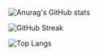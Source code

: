 ![Anurag's GitHub stats](https://github-readme-stats.vercel.app/api?username=shinykiwi&theme=great-gatsby&show_icons=true)

![GitHub Streak](https://github-readme-streak-stats.herokuapp.com/?user=shinykiwi&theme=great-gatsby)

![Top Langs](https://github-readme-stats.vercel.app/api/top-langs/?username=anuraghazra&layout=compact&theme=great-gatsby)
